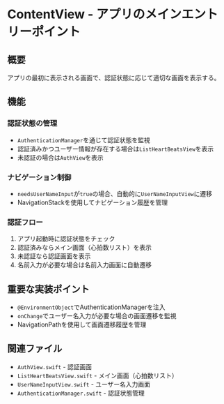# ContentView - アプリのメインエントリーポイント

## 概要
アプリの最初に表示される画面で、認証状態に応じて適切な画面を表示する。

## 機能

### 認証状態の管理
- `AuthenticationManager`を通じて認証状態を監視
- 認証済みかつユーザー情報が存在する場合は`ListHeartBeatsView`を表示
- 未認証の場合は`AuthView`を表示

### ナビゲーション制御
- `needsUserNameInput`が`true`の場合、自動的に`UserNameInputView`に遷移
- NavigationStackを使用してナビゲーション履歴を管理

### 認証フロー
1. アプリ起動時に認証状態をチェック
2. 認証済みならメイン画面（心拍数リスト）を表示
3. 未認証なら認証画面を表示
4. 名前入力が必要な場合は名前入力画面に自動遷移

## 重要な実装ポイント
- `@EnvironmentObject`でAuthenticationManagerを注入
- `onChange`でユーザー名入力が必要な場合の画面遷移を監視
- NavigationPathを使用して画面遷移履歴を管理

## 関連ファイル
- `AuthView.swift` - 認証画面
- `ListHeartBeatsView.swift` - メイン画面（心拍数リスト）
- `UserNameInputView.swift` - ユーザー名入力画面
- `AuthenticationManager.swift` - 認証状態管理